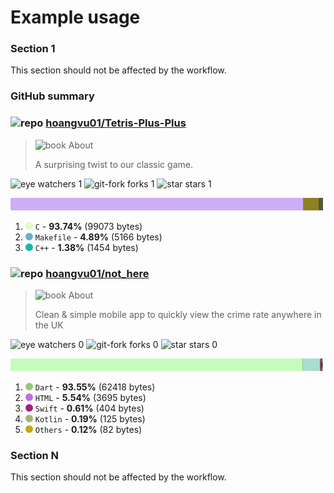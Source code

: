 # Example usage 

### Section 1
This section should not be affected by the workflow.

### GitHub summary
<!-- REPO-SUMMARY:START -->

### ![repo](https://icongr.am/octicons/repo.svg?size=20&color=b3b3b3) [hoangvu01/Tetris-Plus-Plus](https://github.com/hoangvu01/Tetris-Plus-Plus)
> ![book](https://icongr.am/octicons/book.svg?size=14&color=b3b3b3) About
>
> A surprising twist to our classic game.


![eye](https://icongr.am/octicons/eye.svg?size=16&color=b3b3b3) watchers 1 ![git-fork](https://icongr.am/octicons/git-fork.svg?size=16&color=b3b3b3) forks 1 ![star](https://icongr.am/octicons/star.svg?size=16&color=b3b3b3) stars 1 

![Language Breakdown](../assets/hoangvu01/Tetris-Plus-Plus/languages.svg)
1. <svg viewbox="0 0 16 16" width="12" height="12"><circle cx="8" cy="8" r="8" fill="#DAFFBF"/></svg> `C` - **93.74%** (99073 bytes)
1. <svg viewbox="0 0 16 16" width="12" height="12"><circle cx="8" cy="8" r="8" fill="#63B2C6"/></svg> `Makefile` - **4.89%** (5166 bytes)
1. <svg viewbox="0 0 16 16" width="12" height="12"><circle cx="8" cy="8" r="8" fill="#15B8AC"/></svg> `C++` - **1.38%** (1454 bytes)
### ![repo](https://icongr.am/octicons/repo.svg?size=20&color=b3b3b3) [hoangvu01/not_here](https://github.com/hoangvu01/not_here)
> ![book](https://icongr.am/octicons/book.svg?size=14&color=b3b3b3) About
>
> Clean & simple mobile app to quickly view the crime rate anywhere in the UK


![eye](https://icongr.am/octicons/eye.svg?size=16&color=b3b3b3) watchers 0 ![git-fork](https://icongr.am/octicons/git-fork.svg?size=16&color=b3b3b3) forks 0 ![star](https://icongr.am/octicons/star.svg?size=16&color=b3b3b3) stars 0 

![Language Breakdown](../assets/hoangvu01/not_here/languages.svg)
1. <svg viewbox="0 0 16 16" width="12" height="12"><circle cx="8" cy="8" r="8" fill="#8FCA7A"/></svg> `Dart` - **93.55%** (62418 bytes)
1. <svg viewbox="0 0 16 16" width="12" height="12"><circle cx="8" cy="8" r="8" fill="#C06AE9"/></svg> `HTML` - **5.54%** (3695 bytes)
1. <svg viewbox="0 0 16 16" width="12" height="12"><circle cx="8" cy="8" r="8" fill="#A91C87"/></svg> `Swift` - **0.61%** (404 bytes)
1. <svg viewbox="0 0 16 16" width="12" height="12"><circle cx="8" cy="8" r="8" fill="#A9AF78"/></svg> `Kotlin` - **0.19%** (125 bytes)
1. <svg viewbox="0 0 16 16" width="12" height="12"><circle cx="8" cy="8" r="8" fill="#C6A610"/></svg> `Others` - **0.12%** (82 bytes)
<!-- REPO-SUMMARY:END -->

### Section N
This section should not be affected by the workflow.
